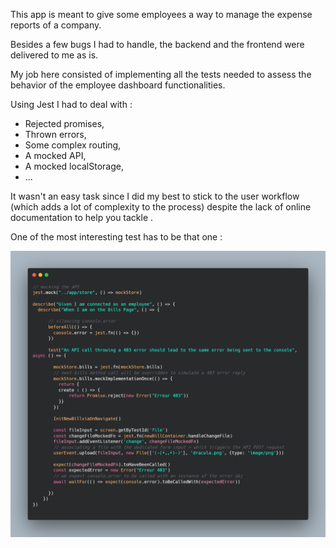 This app is meant to give some employees a way to manage the expense reports of a company.

Besides a few bugs I had to handle, the backend and the frontend were delivered to me as is.

My job here consisted of implementing all the tests needed to assess the behavior of the employee dashboard functionalities.

Using Jest I had to deal with :

- Rejected promises,
- Thrown errors,
- Some complex routing,
- A mocked API,
- A mocked localStorage,
- ...

It wasn't an easy task since I did my best to stick to the user workflow (which adds a lot of complexity to the process) despite the lack of online documentation to help you tackle .

One of the most interesting test has to be that one :

<img src="carbon2.png">
